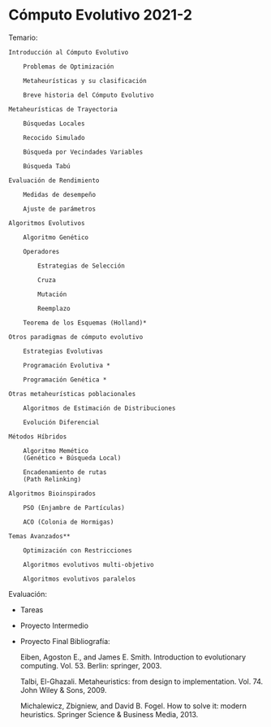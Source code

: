 # Cómputo Evolutivo 2021-2

 Temario:

    Introducción al Cómputo Evolutivo

        Problemas de Optimización

        Metaheurísticas y su clasificación

        Breve historia del Cómputo Evolutivo

    Metaheurísticas de Trayectoria

        Búsquedas Locales

        Recocido Simulado

        Búsqueda por Vecindades Variables

        Búsqueda Tabú

    Evaluación de Rendimiento

        Medidas de desempeño

        Ajuste de parámetros

    Algoritmos Evolutivos

        Algoritmo Genético

        Operadores

            Estrategias de Selección

            Cruza

            Mutación

            Reemplazo

        Teorema de los Esquemas (Holland)*

    Otros paradigmas de cómputo evolutivo

        Estrategias Evolutivas

        Programación Evolutiva *

        Programación Genética *

    Otras metaheurísticas poblacionales

        Algoritmos de Estimación de Distribuciones

        Evolución Diferencial

    Métodos Híbridos

        Algoritmo Memético
        (Genético + Búsqueda Local)

        Encadenamiento de rutas
        (Path Relinking)

    Algoritmos Bioinspirados

        PSO (Enjambre de Partículas)

        ACO (Colonia de Hormigas)

    Temas Avanzados**

        Optimización con Restricciones

        Algoritmos evolutivos multi-objetivo

        Algoritmos evolutivos paralelos

Evaluación:

- Tareas

- Proyecto Intermedio

- Proyecto Final
Bibliografía:

    Eiben, Agoston E., and James E. Smith. Introduction to evolutionary computing. Vol. 53. Berlin: springer, 2003.

    Talbi, El-Ghazali. Metaheuristics: from design to implementation. Vol. 74. John Wiley & Sons, 2009.

    Michalewicz, Zbigniew, and David B. Fogel. How to solve it: modern heuristics. Springer Science & Business Media, 2013.

